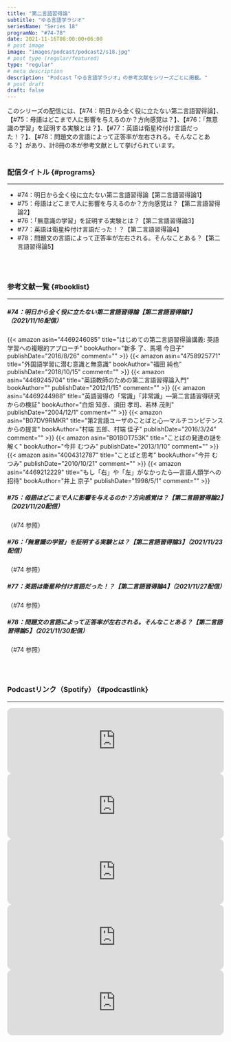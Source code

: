 ```yaml
---
title: "第二言語習得論"
subtitle: "ゆる言語学ラジオ"
seriesName: "Series 18"
programNo: "#74-78"
date: 2021-11-16T08:00:00+06:00
# post image
image: "images/podcast/podcast2/s18.jpg"
# post type (regular/featured)
type: "regular"
# meta description
description: "Podcast「ゆる言語学ラジオ」の参考文献をシリーズごとに掲載。"
# post draft
draft: false
---
```


このシリーズの配信には、【#74：明日から全く役に立たない第二言語習得論】、【#75：母語はどこまで人に影響を与えるのか？方向感覚は？】、【#76：「無意識の学習」を証明する実験とは？】、【#77：英語は衛星枠付け言語だった！？】、【#78：問題文の言語によって正答率が左右される。そんなことある？】があり、計8冊の本が参考文献として挙げられています。<br>
<br>

### 配信タイトル {#programs}
<hr>

* #74：明日から全く役に立たない第二言語習得論【第二言語習得論1】
* #75：母語はどこまで人に影響を与えるのか？方向感覚は？【第二言語習得論2】
* #76：「無意識の学習」を証明する実験とは？【第二言語習得論3】
* #77：英語は衛星枠付け言語だった！？【第二言語習得論4】
* #78：問題文の言語によって正答率が左右される。そんなことある？【第二言語習得論5】

<br>
<br>

### 参考文献一覧 {#booklist}
<hr>

##### #74：明日から全く役に立たない第二言語習得論【第二言語習得論1】（2021/11/16配信）
{{< amazon asin="4469246085" title="はじめての第二言語習得論講義: 英語学習への複眼的アプローチ" bookAuthor="新多 了、馬場 今日子" publishDate="2016/8/26" comment="" >}}
{{< amazon asin="4758925771" title="外国語学習に潜む意識と無意識" bookAuthor="福田 純也" publishDate="2018/10/15" comment="" >}}
{{< amazon asin="4469245704" title="英語教師のための第二言語習得論入門" bookAuthor="" publishDate="2012/1/15" comment="" >}}
{{< amazon asin="4469244988" title="英語習得の「常識」「非常識」―第二言語習得研究からの検証" bookAuthor="白畑 知彦、須田 孝司、若林 茂則" publishDate="2004/12/1" comment="" >}}
{{< amazon asin="B07DV9RMKR" title="第2言語ユーザのことばと心―マルチコンピテンスからの提言" bookAuthor="村端 五郎、村端 佳子" publishDate="2016/3/24" comment="" >}}
{{< amazon asin="B01BOT753K" title="ことばの発達の謎を解く" bookAuthor="今井 むつみ" publishDate="2013/1/10" comment="" >}}
{{< amazon asin="4004312787" title="ことばと思考" bookAuthor="今井 むつみ" publishDate="2010/10/21" comment="" >}}
{{< amazon asin="4469212229" title="もし「右」や「左」がなかったら―言語人類学への招待" bookAuthor="井上 京子" publishDate="1998/5/1" comment="" >}}
<br>

##### #75：母語はどこまで人に影響を与えるのか？方向感覚は？【第二言語習得論2】（2021/11/20配信）
（#74 参照）
<br>

##### #76：「無意識の学習」を証明する実験とは？【第二言語習得論3】（2021/11/23配信）
（#74 参照）
<br>

##### #77：英語は衛星枠付け言語だった！？【第二言語習得論4】（2021/11/27配信）
（#74 参照）
<br>

##### #78：問題文の言語によって正答率が左右される。そんなことある？【第二言語習得論5】（2021/11/30配信）
（#74 参照）


<br>
<br>

### Podcastリンク（Spotify） {#podcastlink}
<hr>

<iframe style="border-radius:12px" src="https://open.spotify.com/embed/episode/36w4QYTVTQ46BL6QWrTIsQ?utm_source=generator" width="100%" height="152" frameBorder="0" allowfullscreen="" allow="autoplay; clipboard-write; encrypted-media; fullscreen; picture-in-picture"></iframe>
<iframe style="border-radius:12px" src="https://open.spotify.com/embed/episode/4rfYWKk12A3JyX9RJXqKbJ?utm_source=generator" width="100%" height="152" frameBorder="0" allowfullscreen="" allow="autoplay; clipboard-write; encrypted-media; fullscreen; picture-in-picture"></iframe>
<iframe style="border-radius:12px" src="https://open.spotify.com/embed/episode/4eCi2cjRTLXsrbLNbZ0kpY?utm_source=generator" width="100%" height="152" frameBorder="0" allowfullscreen="" allow="autoplay; clipboard-write; encrypted-media; fullscreen; picture-in-picture"></iframe>
<iframe style="border-radius:12px" src="https://open.spotify.com/embed/episode/0kf1n8SSY8o6GcNUlaxZuO?utm_source=generator" width="100%" height="152" frameBorder="0" allowfullscreen="" allow="autoplay; clipboard-write; encrypted-media; fullscreen; picture-in-picture"></iframe>
<iframe style="border-radius:12px" src="https://open.spotify.com/embed/episode/6W7bsncmwdkA7nhygqcR3i?utm_source=generator" width="100%" height="152" frameBorder="0" allowfullscreen="" allow="autoplay; clipboard-write; encrypted-media; fullscreen; picture-in-picture"></iframe>
